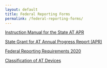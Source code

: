 ```yaml
---
layout: default
title: Federal Reporting Forms
permalink: /federal-reporting-forms/
---
```

<div class="container">
  <div class="row">
<div class="col-12">

<p><a href="/assets/2024/2024-AT-APR-Instruction-Manual-Final.pdf" target="_blank" ><i class="fa fa-download" aria-hidden="true"></i> Instruction Manual for the State AT APR</a>&nbsp;</p>

<p><a href="/assets/2024/2024-AT-APR-Instrument-Final.pdf" target="_blank" ><i class="fa fa-download" aria-hidden="true"></i> State Grant for AT Annual Progress Report (APR)</a>&nbsp;</p>

<p><a href="/assets/files/Federal_Reporting_Requirements Table_2020.docx" target="_blank" ><i class="fa fa-download" aria-hidden="true"></i> Federal Reporting Requirements 2020</a>&nbsp;</p>

<p><a href="/assets/files/Classification_of_AT_Devices Taxonomy_Aug_2019.docx" target="_blank" ><i class="fa fa-download" aria-hidden="true"></i> Classification of AT Devices</a>&nbsp;</p></a></p>

</div>
</div>
</div>
